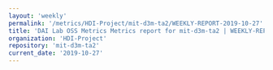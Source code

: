 ```yaml
---
layout: 'weekly'
permalink: '/metrics/HDI-Project/mit-d3m-ta2/WEEKLY-REPORT-2019-10-27'
title: 'DAI Lab OSS Metrics Metrics report for mit-d3m-ta2 | WEEKLY-REPORT-2019-10-27'
organization: 'HDI-Project'
repository: 'mit-d3m-ta2'
current_date: '2019-10-27'
---
```

